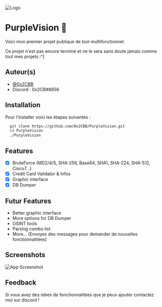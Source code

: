 
![Logo](https://media.discordapp.net/attachments/937792375986749521/1060506649313431562/Cool_Text_-_PurpleVision_4268178636405791.png)

# PurpleVision 🥤

Voici mon premier projet publique de tool multifonctionnel.

Ce projet n'est pas encore terminé et ne le sera sans doute jamais comme tout mes projets :^]

## Auteur(s)

- [@0x2CBB](https://github.com/0x2CBB)
- Discord : 0x2CB#8856


## Installation

Pour l'installer voici les étapes suivantes :

```bash
  git clone https://github.com/0x2CBB/PurpleVision.git
  cd PurpleVision
  ./PurpleVision
```
## Features

- [X]  BruteForce (MD2/4/5, SHA-256, Base64, SHA1, SHA-224, SHA-512, Cisco7...)
- [X]  Credit Card Validator & Infos
- [X]  Graphic interface
- [X]  DB Dumper

## Futur Features

- Better graphic interface
- More options for DB Dumper
- OSINT tools
- Parsing combo list
- More... (Envoyez des messages pour demander de nouvelles fonctionnalitées)


## Screenshots

![App Screenshot](https://media.discordapp.net/attachments/937792375986749521/1060507347782471690/image.png)


## Feedback

Si vous avez des idées de fonctionnalitées que je peux ajouter contactez moi sur discord !
